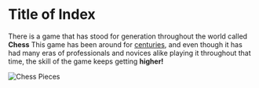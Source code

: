 <!doctype html>
<html lang="en-US">
  <head>
    <meta charset="utf-8" />
    <title>My test page</title>
  </head>
  <body>
    <h1>Title of Index</h1>
    <p>There is a game that has stood for generation throughout the world called <strong>Chess</strong>
    This game has been around for <a href="https://en.wikipedia.org/wiki/Chess">centuries</a>, and even though it has had many eras of professionals and 
    novices alike playing it throughout that time, the skill of the game keeps getting <strong>higher!</strong>
    </p>
    <img src="https://upload.wikimedia.org/wikipedia/commons/thumb/6/6f/ChessSet.jpg/250px-ChessSet.jpg" alt="Chess Pieces">
    <nav>
    </body>
</html>
